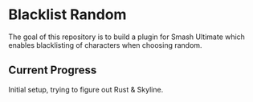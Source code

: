 # Blacklist Random
The goal of this repository is to build a plugin for Smash Ultimate which enables
blacklisting of characters when choosing random. 

## Current Progress
Initial setup, trying to figure out Rust & Skyline.